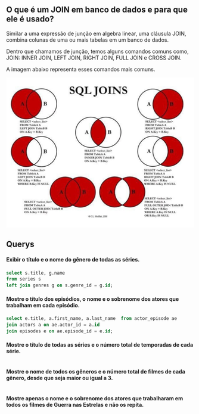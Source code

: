 ## O que é um JOIN em banco de dados e para que ele é usado?

Similar a uma expressão de junção em algebra linear, uma cláusula JOIN, combina colunas de uma ou mais tabelas em um banco de dados.

Dentro que chamamos de junção, temos alguns comandos comuns como, JOIN: INNER JOIN, LEFT JOIN, RIGHT JOIN, FULL JOIN e CROSS JOIN.

A imagem abaixo representa esses comandos mais comuns.

![alt text](image.png)

## Querys

#### Exibir o título e o nome do gênero de todas as séries.

```sql
select s.title, g.name 
from series s 
left join genres g on s.genre_id = g.id;
```

#### Mostre o título dos episódios, o nome e o sobrenome dos atores que trabalham em cada episódio.

```sql
select e.title, a.first_name, a.last_name  from actor_episode ae 
join actors a on ae.actor_id = a.id
join episodes e on ae.episode_id = e.id;
```


#### Mostre o título de todas as séries e o número total de temporadas de cada série.
```sql
```
#### Mostre o nome de todos os gêneros e o número total de filmes de cada gênero, desde que seja maior ou igual a 3.
```sql
```
#### Mostre apenas o nome e o sobrenome dos atores que trabalharam em todos os filmes de Guerra nas Estrelas e não os repita.
```sql
```